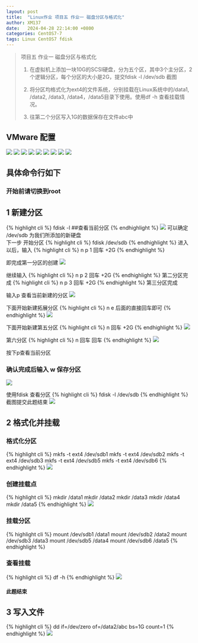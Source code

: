 ```yaml
---
layout: post
title:  "Linux作业 项目五 作业一 磁盘分区与格式化"
author: XM137
date:   2024-04-28 22:14:00 +0800
categories: CentOS7-7
tags: Linux CentOS7 fdisk
---
```

> 项目五 作业一 磁盘分区与格式化
> 
> 1. 在虚拟机上添加一块10G的SCSI硬盘，分为五个区，其中3个主分区，2个逻辑分区，每个分区的大小是2G，提交fdisk  -l   /dev/sdb  截图
> 
> 2. 将分区均格式化为ext4的文件系统，分别挂载在Linux系统中的/data1, /data2, /data3, /data4，/data5目录下使用。使用df  -h 查看挂载情况。
> 
> 3. 往第二个分区写入1G的数据保存在文件abc中

## VMware 配置
![](/assets/Daily-image/20240428/image1.png)
![](/assets/Daily-image/20240428/image2.png)
![](/assets/Daily-image/20240428/image3.png)
![](/assets/Daily-image/20240428/image4.png)
![](/assets/Daily-image/20240428/image5.png)
![](/assets/Daily-image/20240428/image6.png)
![](/assets/Daily-image/20240428/image7.png)
![](/assets/Daily-image/20240428/image8.png)
![](/assets/Daily-image/20240428/image9.png)

## 具体命令行如下
### 开始前请切换到root
## 1 新建分区
{% highlight cli %}
fdisk -l ##查看当前分区
{% endhighlight %}
![](/assets/Daily-image/20240428/media/image1.png)
可以确定 /dev/sdb 为我们所添加的新硬盘 <br>
下一步 开始分区
{% highlight cli %}
fdisk /dev/sdb
{% endhighlight %}
进入以后，输入 
{% highlight cli %}
n
p
1
回车
+2G
{% endhighlight %}

即完成第一分区的创建
![](/assets/Daily-image/20240428/media/image2.png)

继续输入
{% highlight cli %}
n
p
2
回车
+2G
{% endhighlight %}
第二分区完成
{% highlight cli %}
n
p
3
回车
+2G
{% endhighlight %}
第三分区完成

输入p
查看当前新建的分区
![](/assets/Daily-image/20240428/media/image3.png)

下面开始新建拓展分区
{% highlight cli %}
n
e
后面的直接回车即可
{% endhighlight %}
![](/assets/Daily-image/20240428/media/image4.png)

下面开始新建第五分区
{% highlight cli %}
n
回车
+2G
{% endhighlight %}
![](/assets/Daily-image/20240428/media/image5.png)

第六分区
{% highlight cli %}
n
回车
回车
{% endhighlight %}
![](/assets/Daily-image/20240428/media/image6.png)


按下p查看当前分区
### 确认完成后输入 w 保存分区
![](/assets/Daily-image/20240428/media/image7.png)


使用fdisk 查看分区 
{% highlight cli %}
fdisk -l /dev/sdb
{% endhighlight %}
截图提交此题结束
![](/assets/Daily-image/20240428/media/image8.png)

## 2 格式化并挂载
### 格式化分区
{% highlight cli %}
mkfs -t ext4 /dev/sdb1
mkfs -t ext4 /dev/sdb2
mkfs -t ext4 /dev/sdb3
mkfs -t ext4 /dev/sdb5
mkfs -t ext4 /dev/sdb6
{% endhighlight %}
![](/assets/Daily-image/20240428/media/image9.png)

### 创建挂载点
{% highlight cli %}
mkdir /data1
mkdir /data2
mkdir /data3
mkdir /data4
mkdir /data5
{% endhighlight %}
![](/assets/Daily-image/20240428/media/image10.png)

### 挂载分区
{% highlight cli %}
mount /dev/sdb1 /data1
mount /dev/sdb2 /data2
mount /dev/sdb3 /data3
mount /dev/sdb5 /data4
mount /dev/sdb6 /data5
{% endhighlight %}
### 查看挂载
{% highlight cli %}
df -h
{% endhighlight %}
![](/assets/Daily-image/20240428/media/image11.png)
#### 此题结束

## 3 写入文件
{% highlight cli %}
dd if=/dev/zero of=/data2/abc bs=1G count=1
{% endhighlight %}
![](/assets/Daily-image/20240428/media/image12.png)


